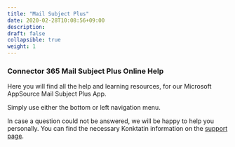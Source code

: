 ```yaml
---
title: "Mail Subject Plus"
date: 2020-02-28T10:08:56+09:00
description: 
draft: false
collapsible: true
weight: 1
---
```

### Connector 365 Mail Subject Plus Online Help

Here you will find all the help and learning resources, for our Microsoft AppSource Mail Subject Plus App.

Simply use either the bottom or left navigation menu.

In case a question could not be answered, we will be happy to help you personally. You can find the necessary Konktatin information on the [support page](en-us/apps/mailsubject/help-support/).